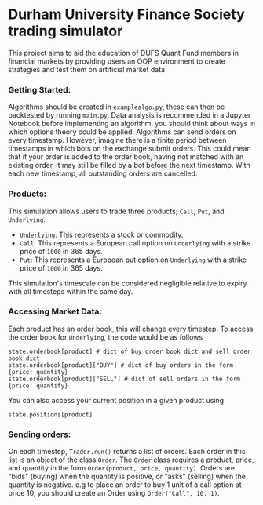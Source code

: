 # Durham University Finance Society trading simulator

This project aims to aid the education of DUFS Quant Fund members in financial markets by providing users an OOP environment to create strategies and test them on artificial market data.

### Getting Started:
Algorithms should be created in `examplealgo.py`, these can then be backtested by running `main.py`. Data analysis is recommended in a Jupyter Notebook before implementing an algorithm, you should think about ways in which options theory could be applied. Algorithms can send orders on every timestamp. However, imagine there is a finite period between timestamps in which bots on the exchange submit orders. This could mean that if your order is added to the order book, having not matched with an existing order, it may still be filled by a bot before the next timestamp. With each new timestamp, all outstanding orders are cancelled.

### Products:
This simulation allows users to trade three products; `Call`, `Put`, and `Underlying`. 
- `Underlying`: This represents a stock or commodity.
- `Call`: This represents a European call option on `Underlying` with a strike price of `1000` in 365 days.
- `Put`: This represents a European put option on `Underlying` with a strike price of `1000` in 365 days.

This simulation's timescale can be considered negligible relative to expiry with all timesteps within the same day.

### Accessing Market Data:
Each product has an order book, this will change every timestep. To access the order book for `Underlying`, the code would be as follows
```
state.orderbook[product] # dict of buy order book dict and sell order book dict
state.orderbook[product]["BUY"] # dict of buy orders in the form {price: quantity}
state.orderbook[product]["SELL"] # dict of sell orders in the form {price: quantity}
```

You can also access your current position in a given product using
```
state.positions[product]
```

### Sending orders:
On each timestep, `Trader.run()` returns a list of orders. Each order in this list is an object of the class `Order`. The `Order` class requires a product, price, and quantity in the form `Order(product, price, quantity)`. Orders are "bids" (buying) when the quantity is positive, or "asks" (selling) when the quantity is negative. e.g to place an order to buy 1 unit of a call option at price 10, you should create an Order using `Order("Call", 10, 1)`.


